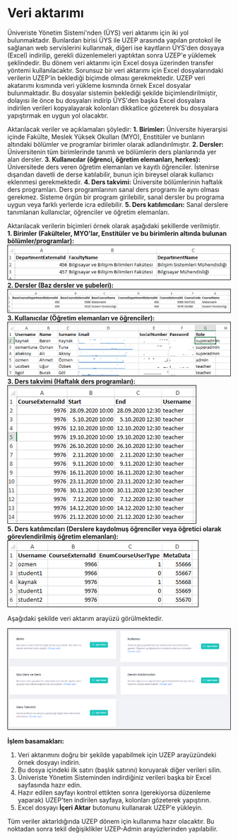 # Veri aktarımı

Üniveriste Yönetim Sistemi'nden (ÜYS) veri aktarımı için iki yol bulunmaktadır. Bunlardan birisi ÜYS ile UZEP arasında yapılan protokol ile sağlanan web servislerini kullanmak, diğeri ise kayıtların ÜYS'den dosyaya (Excel) indirilip, gerekli düzenlemeleri yaptıktan sonra UZEP'e yüklemek şeklindedir. Bu dönem veri aktarımı için Excel dosya üzerinden transfer yöntemi kullanılacaktır. Sorunsuz bir veri aktarımı için Excel dosyalarındaki verilerin UZEP'in beklediği biçimde olması gerekmektedir. UZEP veri akatarımı kısmında veri yükleme kısmında örnek Excel dosyalar bulunmaktadır. Bu dosyalar sistemin beklediği şekilde biçimlendirilmiştir, dolayısı ile önce bu dosyaları indirip ÜYS'den başka Excel dosyalara indirilen verileri kopyalayarak kolonları dikkatlice gözeterek bu dosyalara yapıştırmak en uygun yol olacaktır.  

Aktarılacak veriler ve açıklamaları şöyledir: 
**1. Birimler:** Üniversite hiyerarşisi içinde Fakülte, Meslek Yüksek Okulları (MYO), Enstitüler ve bunların altındaki bölümler ve programlar birimler olarak adlandırılmıştır. 
**2. Dersler:** Üniversitenin tüm birimlerinde tanımlı ve bölümlerin ders planlarında yer alan dersler.
**3. Kullanıcılar (öğrenci, öğretim elemanları, herkes):** Üniversitede ders veren öğretim elemanları ve kayıtlı öğrenciler. İstenirse dışarıdan davetli de derse katılabilir, bunun için bireysel olarak kullanıcı eklenmesi gerekmektedir. 
**4. Ders takvimi:** Üniversite bölümlerinin haftalık ders programları. Ders programlarının sanal ders programı ile aynı olması gerekmez. Sisteme örgün bir program girilebilir, sanal dersler bu programa uygun veya farklı yerlerde icra edilebilir.
**5. Ders katılımcıları:** Sanal derslere tanımlanan kullanıclar, öğrenciler ve öğretim elemanları.

Aktarılacak verilerin biçimleri örnek olarak aşağıdaki şekillerde verilmiştir.<br>
**1. Birimler (Fakülteler, MYO'lar, Enstitüler ve bu birimlerin altında bulunan bölümler/programlar):**
<br><img style="border:1px solid black" src="assets/images/birim.png"/> <br> 
**2. Dersler (Baz dersler ve şubeleri):**
<br><img style="border:1px solid black" src="assets/images/dersler.png"/> <br> 
**3. Kullanıcılar (Öğretim elemanları ve öğrenciler):**
<br><img style="border:1px solid black" src="assets/images/kullanicilar.png"/> <br>
**3. Ders takvimi (Haftalık ders programları):**
<br><img style="border:1px solid black" src="assets/images/hprog.png"/> <br> 
**5. Ders katılımcıları (Derslere kaydolmuş öğrenciler veya öğretici olarak görevlendirilmiş öğretim elemanları):**
<br><img style="border:1px solid black" src="assets/images/dersKullanici.png"/> <br>

Aşağıdaki şekilde veri aktarım arayüzü görülmektedir. <br>

<img style="border:1px solid black" src="assets/images/veriAktarim.png"/> <br>  

**İşlem basamakları:**
1. Veri aktarımını doğru bir şekilde yapabilmek için UZEP arayüzündeki örnek dosyayı indirin.
2. Bu dosya içindeki ilk satırı (başlık satırını) koruyarak diğer verileri silin.
3. Üniveriste Yönetim Sisteminden indirdiğiniz verileri başka bir Excel sayfasında hazır edin.
4. Hazır edilen sayfayı kontrol ettikten sonra (gerekiyorsa düzenleme yaparak) UZEP'ten indirilen sayfaya, kolonları gözeterek yapıştırın.
5. Excel dosyayı **İçeri Aktar** butonunu kullanarak UZEP'e yükleyin.

Tüm veriler aktarldığında UZEP dönem için kullanıma hazır olacaktır. Bu noktadan sonra tekil değişiklikler UZEP-Admin arayüzlerinden yapılabilir.